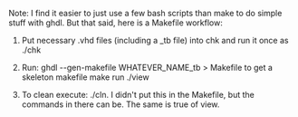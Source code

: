 Note: I find it easier to just use a few bash scripts than make to do
simple stuff with ghdl. But that said, here is a Makefile workflow:

1. Put necessary .vhd files (including a _tb file) into chk and run it once as ./chk

2. Run:
    ghdl --gen-makefile WHATEVER_NAME_tb > Makefile
to get a skeleton makefile
   make run
   ./view

3. To clean execute:
    ./cln. 
I didn't put this in the Makefile, but the commands in there can be. The same is true of view.
